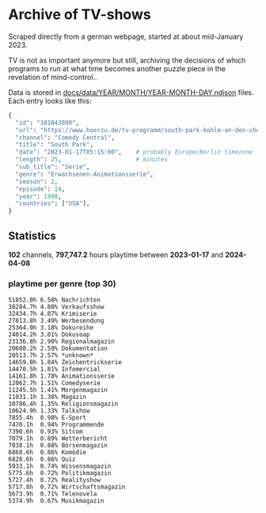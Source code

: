 # Archive of TV-shows

Scraped directly from a german webpage, started at about mid-January 2023.

TV is not as important anymore but still, archiving the decisions of which programs to run at what time
becomes another puzzle piece in the revelation of mind-control.. 

Data is stored in [docs/data/YEAR/MONTH/YEAR-MONTH-DAY.ndjson](docs/data/) files. 
Each entry looks like this:

```python
{
  "id": "181043890", 
  "url": "https://www.hoerzu.de/tv-programm/south-park-kohle-an-den-chefkoch/bid_181043890/", 
  "channel": "Comedy Central", 
  "title": "South Park", 
  "date": "2023-01-17T05:15:00",    # probably Europe/Berlin timezone 
  "length": 25,                     # minutes 
  "sub_title": "Serie", 
  "genre": "Erwachsenen-Animationsserie", 
  "season": 2, 
  "episode": 14, 
  "year": 1998, 
  "countries": ["USA"],
}
```

## Statistics

**102** channels, **797,747.2** hours playtime between **2023-01-17** and **2024-04-08**


### playtime per genre (top 30)

    51852.0h 6.50% Nachrichten
    38284.7h 4.80% Verkaufsshow
    32434.7h 4.07% Krimiserie
    27813.8h 3.49% Werbesendung
    25364.0h 3.18% Dokureihe
    24014.2h 3.01% Dokusoap
    23136.8h 2.90% Regionalmagazin
    20680.2h 2.59% Dokumentation
    20513.7h 2.57% *unknown*
    14659.0h 1.84% Zeichentrickserie
    14470.5h 1.81% Infomercial
    14161.8h 1.78% Animationsserie
    12062.7h 1.51% Comedyserie
    11245.5h 1.41% Morgenmagazin
    11031.1h 1.38% Magazin
    10786.4h 1.35% Religionsmagazin
    10624.9h 1.33% Talkshow
    7855.4h  0.98% E-Sport
    7470.1h  0.94% Programmende
    7390.6h  0.93% Sitcom
    7079.1h  0.89% Wetterbericht
    7038.1h  0.88% Börsenmagazin
    6868.6h  0.86% Komödie
    6828.6h  0.86% Quiz
    5933.1h  0.74% Wissensmagazin
    5775.6h  0.72% Politikmagazin
    5727.4h  0.72% Realityshow
    5717.8h  0.72% Wirtschaftsmagazin
    5673.9h  0.71% Telenovela
    5374.9h  0.67% Musikmagazin
